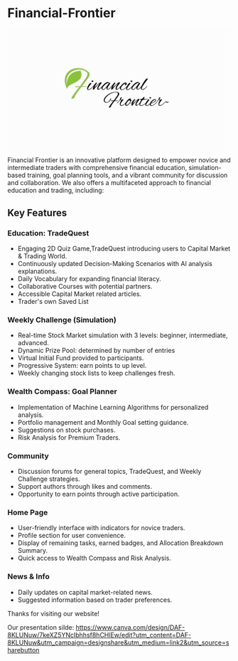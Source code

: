 # Financial-Frontier
![Financial Frontier](logo.png)
Financial Frontier is an innovative platform designed to empower novice and intermediate traders with comprehensive financial education, simulation-based training, goal planning tools, and a vibrant community for discussion and collaboration.
We also offers a multifaceted approach to financial education and trading, including:

## Key Features

### Education: TradeQuest
- Engaging 2D Quiz Game,TradeQuest introducing users to Capital Market & Trading World.
- Continuously updated Decision-Making Scenarios with AI analysis explanations.
- Daily Vocabulary for expanding financial literacy.
- Collaborative Courses with potential partners.
- Accessible Capital Market related articles.
- Trader's own Saved List

### Weekly Challenge (Simulation)
- Real-time Stock Market simulation with 3 levels: beginner, intermediate, advanced.
- Dynamic Prize Pool: determined by number of entries
- Virtual Initial Fund provided to participants.
- Progressive System: earn points to up level.
- Weekly changing stock lists to keep challenges fresh.

### Wealth Compass: Goal Planner
- Implementation of Machine Learning Algorithms for personalized analysis.
- Portfolio management and Monthly Goal setting guidance.
- Suggestions on stock purchases.
- Risk Analysis for Premium Traders.

### Community
- Discussion forums for general topics, TradeQuest, and Weekly Challenge strategies.
- Support authors through likes and comments.
- Opportunity to earn points through active participation.

### Home Page
- User-friendly interface with indicators for novice traders.
- Profile section for user convenience.
- Display of remaining tasks, earned badges, and Allocation Breakdown Summary.
- Quick access to Wealth Compass and Risk Analysis.

### News & Info
- Daily updates on capital market-related news.
- Suggested information based on trader preferences.

Thanks for visiting our website!

Our presentation silde: https://www.canva.com/design/DAF-8KLUNuw/7keXZ5YNcIbhhsf8hCHlEw/edit?utm_content=DAF-8KLUNuw&utm_campaign=designshare&utm_medium=link2&utm_source=sharebutton
